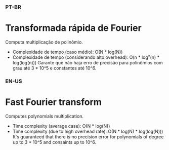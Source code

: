 ### PT-BR

# Transformada rápida de Fourier
Computa multiplicação de polinômio.
* Complexidade de tempo (caso médio): O(N * log(N))
* Complexidade de tempo (considerando alto overhead): O(n * log²(n) * log(log(n)))
Garante que não haja erro de precisão para polinômios com grau até 3 * 10^5 e constantes até 10^6.

### EN-US
# Fast Fourier transform
Computes polynomials multiplication.
* Time complexity (average case): O(N * log(N))
* Time complexity (due to high overhead rate): O(N * log(N) * log(log(N)))
It's guaranteed that there is no precision error for polynomials of degree up to 3 * 10^5 and consaints up to 10^6.
